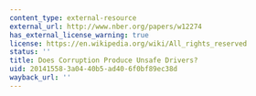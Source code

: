 ```yaml
---
content_type: external-resource
external_url: http://www.nber.org/papers/w12274
has_external_license_warning: true
license: https://en.wikipedia.org/wiki/All_rights_reserved
status: ''
title: Does Corruption Produce Unsafe Drivers?
uid: 20141558-3a04-40b5-ad40-6f0bf89ec38d
wayback_url: ''
---
```

